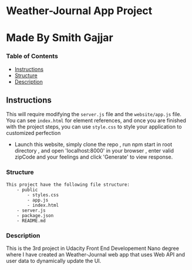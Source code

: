 # Weather-Journal App Project
# Made By Smith Gajjar

### Table of Contents

* [Instructions](#instructions)
* [Structure](#structure)
* [Description](#description)

## Instructions
This will require modifying the `server.js` file and the `website/app.js` file. You can see `index.html` for element references, and once you are finished with the project steps, you can use `style.css` to style your application to customized perfection
 - Launch this website, simply clone the repo , run npm start in root directory , and open 'localhost:8000' in your browser , enter valid zipCode and your feelings and click 'Generate' to view response.

### Structure 

    This project have the following file structure:
        - public
            - styles.css
            - app.js    
            - index.html
        - server.js
        - package.json
        - README.md

### Description

 This is the 3rd project in Udacity Front End Developement Nano degree where I have created  an Weather-Journal  web app that uses Web API and user data to dynamically update the UI.